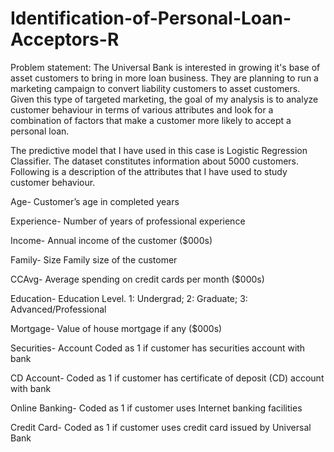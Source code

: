 # Identification-of-Personal-Loan-Acceptors-R

Problem statement: The Universal Bank is interested in growing it's base of asset customers to bring in more loan business. They are planning to run a marketing campaign to convert liability customers to asset customers. Given this type of targeted marketing, the goal of my analysis is to analyze customer behaviour in terms of various attributes and look for a combination of factors that make a customer more likely to accept a personal loan.

The predictive model that I have used in this case is Logistic Regression Classifier. The dataset constitutes information about 5000 customers. Following is a description of the attributes that I have used to study customer behaviour.

Age- Customer’s age in completed years

Experience- Number of years of professional experience

Income- Annual income of the customer ($000s)

Family- Size Family size of the customer

CCAvg- Average spending on credit cards per month ($000s)

Education- Education Level. 1: Undergrad; 2: Graduate; 3: Advanced/Professional

Mortgage- Value of house mortgage if any ($000s)

Securities- Account Coded as 1 if customer has securities account with bank

CD Account- Coded as 1 if customer has certificate of deposit (CD) account with bank

Online Banking- Coded as 1 if customer uses Internet banking facilities

Credit Card- Coded as 1 if customer uses credit card issued by Universal Bank
